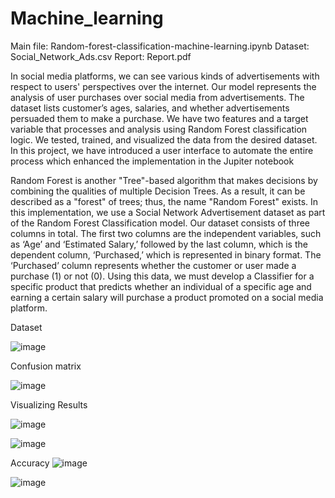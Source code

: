 # Machine_learning


Main file: Random-forest-classification-machine-learning.ipynb
Dataset: Social_Network_Ads.csv
Report: Report.pdf


In social media platforms, we can see various kinds of advertisements with respect to users'
perspectives over the internet. Our model represents the analysis of user purchases over social
media from advertisements. The dataset lists customer’s ages, salaries, and whether
advertisements persuaded them to make a purchase. We have two features and a target variable
that processes and analysis using Random Forest classification logic. We tested, trained, and
visualized the data from the desired dataset. In this project, we have introduced a user interface
to automate the entire process which enhanced the implementation in the Jupiter notebook

Random Forest is another "Tree"-based algorithm that makes decisions by combining the
qualities of multiple Decision Trees. As a result, it can be described as a "forest" of trees; thus,
the name "Random Forest" exists. In this implementation, we use a Social Network
Advertisement dataset as part of the Random Forest Classification model. Our dataset consists
of three columns in total. The first two columns are the independent variables, such as ‘Age’
and ‘Estimated Salary,’ followed by the last column, which is the dependent column,
‘Purchased,’ which is represented in binary format. The ‘Purchased’ column represents
whether the customer or user made a purchase (1) or not (0). Using this data, we must develop
a Classifier for a specific product that predicts whether an individual of a specific age and
earning a certain salary will purchase a product promoted on a social media platform.

Dataset

![image](https://user-images.githubusercontent.com/108337342/209278601-0871c54f-2679-4347-8096-2c19a55e6e7c.png)

Confusion matrix


![image](https://user-images.githubusercontent.com/108337342/209278638-7eef6ec1-bbb0-4077-b646-d2bf175f05dd.png)


Visualizing Results


![image](https://user-images.githubusercontent.com/108337342/209278703-5b4895af-1184-45eb-9123-2ac436d356cf.png)

![image](https://user-images.githubusercontent.com/108337342/209278718-6253a784-2ecc-4cbf-960f-ba6c0971b0e1.png)


Accuracy
![image](https://user-images.githubusercontent.com/108337342/209278744-ec902044-f024-4b9a-ae79-aadffd430cfa.png)

![image](https://user-images.githubusercontent.com/108337342/209278751-8dba0f2a-24a5-4719-99d7-3ef498ba53c3.png)

